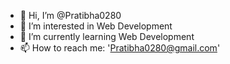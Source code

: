 - 👋 Hi, I’m @Pratibha0280
- 👀 I’m interested in Web Development
- 🌱 I’m currently learning Web Development
- 📫 How to reach me: 'Pratibha0280@gmail.com'

<!---
Pratibha0280/Pratibha0280 is a ✨ special ✨ repository because its `README.md` (this file) appears on your GitHub profile.
You can click the Preview link to take a look at your changes.
--->
